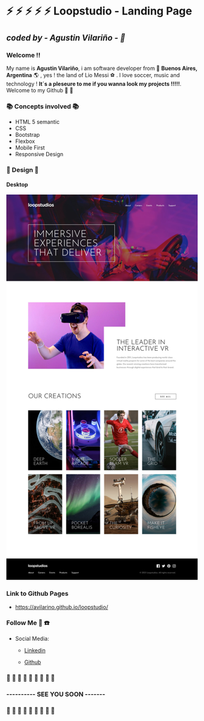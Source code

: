 # :zap: :zap: :zap: :zap: :zap:  Loopstudio - Landing Page
## *coded by - **Agustin Vilariño** -  :saxophone:*

### Welcome !!
My name is **Agustin Vilariño**, i am software developer from :pushpin: **Buenos Aires, Argentina** :earth_americas: , yes ! the land of Lio Messi :soccer: .
I love soccer, music and technology ! **It´s a pleseure to me if you wanna look my projects !!!!!**.
Welcome to my Github  :wave: :wave:


### :books: Concepts involved :books:

* HTML 5 semantic
* CSS
* Bootstrap
* Flexbox
* Mobile First
* Responsive Design


### :triangular_ruler: Design :triangular_ruler:

#### Desktop

![Screenshot](https://raw.githubusercontent.com/avilarino/loopstudio/master/img/design/desktop-design.jpg)

### Link to Github Pages
 * https://avilarino.github.io/loopstudio/


### Follow Me :raised_hands: :telephone:  

* Social Media: 
  * [Linkedin](https://www.linkedin.com/in/agust%C3%ADn-vilari%C3%B1o-17914564/)

  * [Github](https://github.com/avilarino)



###  :wave: :wave: :wave: :wave: :wave: :wave: :wave: :wave: :wave: 
### ---------- SEE YOU SOON -------
### :wave: :wave: :wave: :wave: :wave: :wave: :wave: :wave: :wave: 




